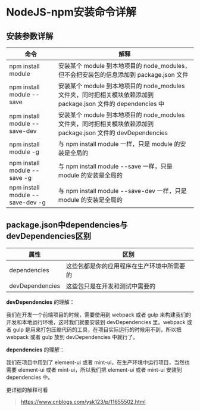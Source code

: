 # NodeJS-npm安装命令详解

## 安装参数详解
| 命令 | 解释 |
| ---- | ---- |
| npm install module | 安装某个 module 到本地项目的 node_modules，但不会把安装包的信息添加到 package.json 文件 |
| npm install module --save | 安装某个 module 到本地项目的 node_modules 文件夹，同时把相关模块依赖添加到 package.json 文件的 dependencies 中 |
| npm install module --save-dev	| 安装某个 module 到本地项目的 node_modules 文件夹，同时把相关模块依赖添加到 package.json 文件的 devDependencies |
| npm install module -g | 与 npm install module 一样，只是 module 的安装是全局的 |
| npm install module --save -g | 与 npm install module --save 一样，只是 module 的安装是全局的 |
| npm install module --save-dev -g | 与 npm install module --save-dev 一样，只是 module 的安装是全局的 |

## package.json中dependencies与devDependencies区别
| 属性 | 区别 |
| --- | --- |
| dependencies | 这些包都是你的应用程序在生产环境中所需要的 |
| devDependencies | 这些包只是在开发和测试中需要的 |

**devDependencies** 的理解：

我们在开发一个前端项目的时候，需要使用到 webpack 或者 gulp 来构建我们的开发和本地运行环境，这时我们就要安装到 devDependencies 里。webpack 或者 gulp 是用来打包压缩代码的工具，在项目实际运行的时候用不到，所以把 webpack 或者 gulp 放到 devDependencies 中就行了。

**dependencies** 的理解：

我们在项目中用到了 element-ui 或者 mint-ui，在生产环境中运行项目，当然也需要 element-ui 或者 mint-ui，所以我们把 element-ui 或者 mint-ui 安装到 dependencies 中。


更详细的解释可看
> https://www.cnblogs.com/ysk123/p/11655502.html
